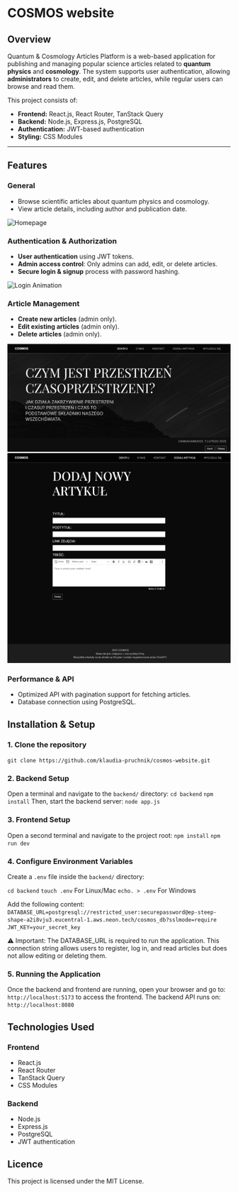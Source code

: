 # COSMOS website

## **Overview**
Quantum & Cosmology Articles Platform is a web-based application for publishing and managing popular science articles related to **quantum physics** and **cosmology**. The system supports user authentication, allowing **administrators** to create, edit, and delete articles, while regular users can browse and read them.

This project consists of:
- **Frontend:** React.js, React Router, TanStack Query
- **Backend:** Node.js, Express.js, PostgreSQL
- **Authentication:** JWT-based authentication
- **Styling:** CSS Modules

---

## **Features**
### **General**
- Browse scientific articles about quantum physics and cosmology.
- View article details, including author and publication date.

![Homepage](docs/screenshots/homepage.gif)

### **Authentication & Authorization**
- **User authentication** using JWT tokens.
- **Admin access control**: Only admins can add, edit, or delete articles.
- **Secure login & signup** process with password hashing.

![Login Animation](docs/screenshots/login-animation.gif)

### **Article Management**
- **Create new articles** (admin only).
- **Edit existing articles** (admin only).
- **Delete articles** (admin only).

![Article View](docs/screenshots/article-view.png)
![Admin Add Article](docs/screenshots/admin-panel-add-article.png)

### **Performance & API**
- Optimized API with pagination support for fetching articles.
- Database connection using PostgreSQL.

## **Installation & Setup**
### **1. Clone the repository**
  `git clone https://github.com/klaudia-pruchnik/cosmos-website.git`
### **2. Backend Setup**
  Open a terminal and navigate to the `backend/` directory:
  `cd backend`
  `npm install`
  Then, start the backend server:
  `node app.js`
### **3. Frontend Setup**
  Open a second terminal and navigate to the project root:
  `npm install`
  `npm run dev`
### **4. Configure Environment Variables**
  Create a `.env` file inside the `backend/` directory:
  
  `cd backend`
    `touch .env` For Linux/Mac
    `echo. > .env` For Windows
    
  Add the following content:
    `DATABASE_URL=postgresql://restricted_user:securepassword@ep-steep-shape-a2i8vju3.eucentral-1.aws.neon.tech/cosmos_db?sslmode=require
    JWT_KEY=your_secret_key`
    
  ⚠️ Important: The DATABASE_URL is required to run the application.
This connection string allows users to register, log in, and read articles but does not allow editing or deleting them.

### **5. Running the Application**
Once the backend and frontend are running, open your browser and go to:
`http://localhost:5173` 
to access the frontend.
The backend API runs on:
`http://localhost:8080`

## **Technologies Used**

### **Frontend**
- React.js
- React Router
- TanStack Query
- CSS Modules
### **Backend**
- Node.js
- Express.js
- PostgreSQL
- JWT authentication

## **Licence**
This project is licensed under the MIT License.
  
